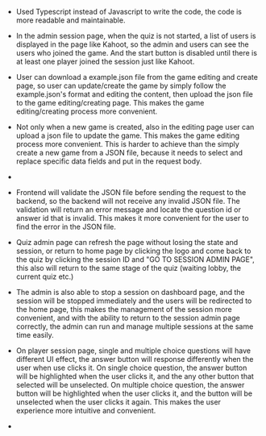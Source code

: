 - Used Typescript instead of Javascript to write the code, the code is more readable and maintainable.

- In the admin session page, when the quiz is not started, a list of users is displayed in the page like Kahoot, so the admin and users can see the users who joined the game. And the start button is disabled until there is at least one player joined the session just like Kahoot.

- User can download a example.json file from the game editing and create page, so user can update/create the game by simply follow the example.json's format and editing the content, then upload the json file to the game editing/creating page. This makes the game editing/creating process more convenient.

- Not only  when a new game is created, also in the editing page user can upload a json file to update the game. This makes the game editing process more convenient. This is harder to achieve than the simply create a new game from a JSON file, because it needs to select and replace specific data fields and put in the request body.
-
- Frontend will validate the JSON file before sending the request to the backend, so the backend will not receive any invalid JSON file. The validation will return an error message and locate the question id or answer id that is invalid. This makes it more convenient for the user to find the error in the JSON file.

- Quiz admin page can refresh the page without losing the state and session, or return to home page by clicking the logo and come back to the quiz by clicking the session ID and "GO TO SESSION ADMIN PAGE", this also will return to the same stage of the quiz (waiting lobby, the current quiz etc.)

- The admin is also able to stop a session on dashboard page, and the session will be stopped immediately and the users will be redirected to the home page, this makes the management of the session more convenient, and with the ability to return to the session admin page correctly, the admin can run and manage multiple sessions at the same time easily.

- On player session page, single and multiple choice questions will have different UI effect, the answer button will response differently when the user when use clicks it. On single choice question, the answer button will be highlighted when the user clicks it, and the any other button that selected will be unselected. On multiple choice question, the answer button will be highlighted when the user clicks it, and the button will be unselected when the user clicks it again. This makes the user experience more intuitive and convenient.
-
